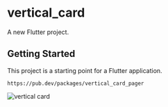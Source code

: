 # vertical_card

A new Flutter project.

## Getting Started

This project is a starting point for a Flutter application.

```
https://pub.dev/packages/vertical_card_pager
```
![vertical card](https://user-images.githubusercontent.com/86792533/182199183-4132e9c7-f0cc-406f-adec-5e46c94cc518.png)
